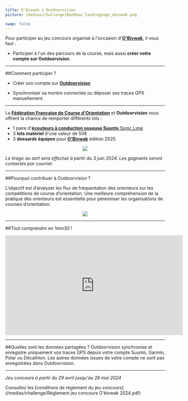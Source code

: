 ```yaml
---
title: O'Bivwak x Outdoorvision
picture: /medias/challenge/Bandeau_landingpage_obivwak.png

swap: false
---
```


Pour participer au jeu concours organisé à l'occasion d'**[O'Bivwak](https://obivwak.net/)**, il vous faut :

- Participer à l'un des parcours de la course, mais aussi **créer votre compte sur Outdoorvision**.

---

##Comment participer ?

- Créer son compte sur **[Outdoorvision](https://staging-auth.outdoorvision.fr/auth/realms/PRNSN/protocol/openid-connect/registrations?client_id=back1-outdoorgeovision-prnsn&response_type=code&redirect_uri=https://staging-back.outdoorvision.fr/auth/done/&scope=openid)**

- Synchroniser sa montre connectée ou déposer ses traces GPX manuellement.
  
<participate></participate>

---

La **[Fédération Française de Course d'Orientation](https://www.ffcorientation.fr/)** et **Outdoorvision** vous offrent la chance de remporter différents lots : 

- 1 paire d'[**écouteurs à conduction osseuse Suunto** Sonic Lime](https://www.suunto.com/fr-fr/Produits/casque-audio/suunto-sonic/suunto-sonic-lime/) 
- 3 **lots matériel** d'une valeur de 50€
- 3 **dossards équipes** pour **[O'Bivwak](https://obivwak.net/)** édition 2025 
  
<p align="center">
  <img src="/medias/challenge/banniere_lots_obivwak.png">
</p>


*Le tirage au sort sera effectué à partir du 3 juin 2024. Les gagnants seront contactés par courriel.*

------

##Pourquoi contribuer à Outdoorvision ?


L’objectif est d’analyser les flux de fréquentation des orienteurs sur les compétitions de course d’orientation. Une meilleure compréhension de la pratique des orienteurs est essentielle pour pérenniser les organisations de courses d’orientation.

<p align="center">
  <img src="/medias/challenge/Contribue_obivwak.png">
</p>

------

##Tout comprendre en 1min30 !
<p align="center">
<iframe width="560" height="315" src="https://www.youtube.com/embed/Sua7VDlhBs4" title="YouTube video player" frameborder="0" allow="accelerometer; autoplay; clipboard-write; encrypted-media; gyroscope; picture-in-picture" allowfullscreen></iframe>
</p>


---

##Quelles sont les données partagées ?
Outdoorvision synchronise et enregistre uniquement vos traces GPS depuis votre compte Suunto, Garmin, Polar ou Décathlon. Les autres données issues de votre compte ne sont pas enregistrées dans Outdoorvision.

---

*Jeu concours à partir du 29 avril jusqu'au 26 mai 2024* 

Consultez les [conditions de règlement du jeu concours](/medias/challenge/Réglement jeu concours O'bivwak 2024.pdf)
<p></p>




